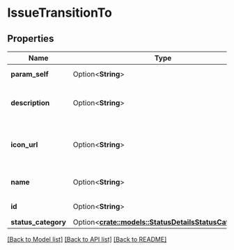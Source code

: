 # IssueTransitionTo

## Properties

Name | Type | Description | Notes
------------ | ------------- | ------------- | -------------
**param_self** | Option<**String**> | The URL of the status. | [optional][readonly]
**description** | Option<**String**> | The description of the status. | [optional][readonly]
**icon_url** | Option<**String**> | The URL of the icon used to represent the status. | [optional][readonly]
**name** | Option<**String**> | The name of the status. | [optional][readonly]
**id** | Option<**String**> | The ID of the status. | [optional][readonly]
**status_category** | Option<[**crate::models::StatusDetailsStatusCategory**](StatusDetails_statusCategory.md)> |  | [optional]

[[Back to Model list]](../README.md#documentation-for-models) [[Back to API list]](../README.md#documentation-for-api-endpoints) [[Back to README]](../README.md)


